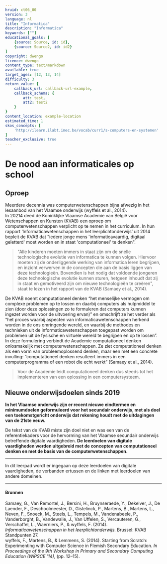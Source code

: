 ```yaml
---
hruid: ct06_00
version: 3
language: nl
title: "Informatica"
description: "Informatica"
keywords: [""]
educational_goals: [
    {source: Source, id: id}, 
    {source: Source2, id: id2}
]
copyright: dwengo
licence: dwengo
content_type: text/markdown
available: true
target_ages: [12, 13, 14]
difficulty: 3
return_value: {
    callback_url: callback-url-example,
    callback_schema: {
        att: test,
        att2: test2
    }
}
content_location: example-location
estimated_time: 1
skos_concepts: [
    'http://ilearn.ilabt.imec.be/vocab/curr1/s-computers-en-systemen'
]
teacher_exclusive: true
---
```


# De nood aan informaticales op school

## Oproep

Meerdere decennia was computerwetenschappen bijna afwezig in het lesaanbod van het Vlaamse onderwijs (wyffels et al., 2014). <br>
In 20214 deed de Koninklijke Vlaamse Academie van België voor Wetenschappen en Kunsten (KVAB) een oproep om computerwetenschappen verplicht op te nemen in het curriculum. 
In hun rapport ‘Informaticawetenschappen in het leerplichtonderwijs’ uit 2014 bepleit de KVAB dat "iedere jonge mens 'informaticavaardig, digitaal geletterd' moet worden en in staat 'computationeel' te denken". 

> "Alle kinderen moeten immers in staat zijn om de snelle technologische evolutie van informatica te kunnen volgen. Hiervoor moeten zij de onderliggende werking van informatica leren begrijpen, en inzicht verwerven in de concepten die aan de basis liggen van deze technologieën. Bovendien is het nodig dat voldoende jongeren deze technologische evolutie kunnen sturen, hetgeen inhoudt dat zij in staat en gemotiveerd zijn om nieuwe technologieën te creëren", staat te lezen in het rapport van de KVAB (Samaey et al., 2014).

De KVAB noemt computationeel denken “het menselijke vermogen om complexe problemen op te lossen en daarbij computers als hulpmiddel te zien (door deze oplossingen zo te formuleren dat computers kunnen ingezet worden voor de uitvoering ervan)” en omschrijft ze het verder als “het proces waarbij aspecten van informaticawetenschappen herkend worden in de ons omringende wereld, en waarbij de methodes en technieken uit de informaticawetenschappen toegepast worden om problemen uit de fysische en virtuele wereld te begrijpen en op te lossen”.<br>
In deze formulering verbindt de Academie computationeel denken onlosmakelijk met computerwetenschappen. Ze ziet computationeel denken als een vorm van probleemoplossend denken, maar een met een concrete invulling: “computationeel denken resulteert immers in een computerprogramma of een robot die echt werkt” (Samaey et al., 2014).

> Voor de Academie leidt computationeel denken dus steeds tot het implementeren van een oplossing in een computersysteem.

## Nieuwe onderwijsdoelen sinds 2019

**In het Vlaamse onderwijs zijn er recent nieuwe eindtermen en minimumdoelen geformuleerd voor het secundair onderwijs, met als doel een toekomstgericht onderwijs dat rekening houdt met de uitdagingen van de 21ste eeuw.** 

De tekst van de KVAB miste zijn doel niet en was een van de referentiekaders voor de hervorming van het Vlaamse secundair onderwijs betreffende digitale vaardigheden. **De leerdoelen van digitale vaardigheden werden uitgebreid met de concepten van computationeel denken en met de basis van de computerwetenschappen.**

----------------------------------------------
In dit leerpad wordt er ingegaan op deze leerdoelen van digitale vaardigheden, de verbanden ertussen en de linken met leerdoelen van andere domeinen.

--------------------------------------

#### Bronnen

Samaey, G., Van Remortel, J., Bersini, H., Bruynseraede, Y., Dekelver, J., De Laender, F., Deschoolmeester, D., Gistelinck, P., Martens, B., Martens, L., Neven, F., Snoeck, M., Steels, L., Tempels, M., Vandenabeele, P., Vanderborght, B., Vandewalle, J., Van Uffelen, S., Vercauteren, G., Verschaffel, L., Waerniers, P., & wyffels, F. (2014). *Informaticawetenschappen in het leerplichtonderwijs.* Brussel: KVAB Standpunten
27.<br>
wyffels, F., Martens, B., & Lemmens, S. (2014). Starting from Scratch: Experimenting with Computer Science in Flemish Secondary Education. *In Proceedings of the 9th Workshop in Primary and Secondary Computing Education (WiPSCE ’14)*, (pp. 12–15).





